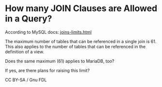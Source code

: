 # How many JOIN Clauses are Allowed in a Query?

According to MySQL docs: [joins-limits.html](https://dev.mysql.com/doc/refman/5.1/en/joins-limits.html)

The maximum number of tables that can be referenced in a single join is 61. This also applies to the number of tables that can be referenced in the definition of a view.

Does the same maximum (61) applies to MariaDB, too?

If yes, are there plans for raising this limit?

CC BY-SA / Gnu FDL
